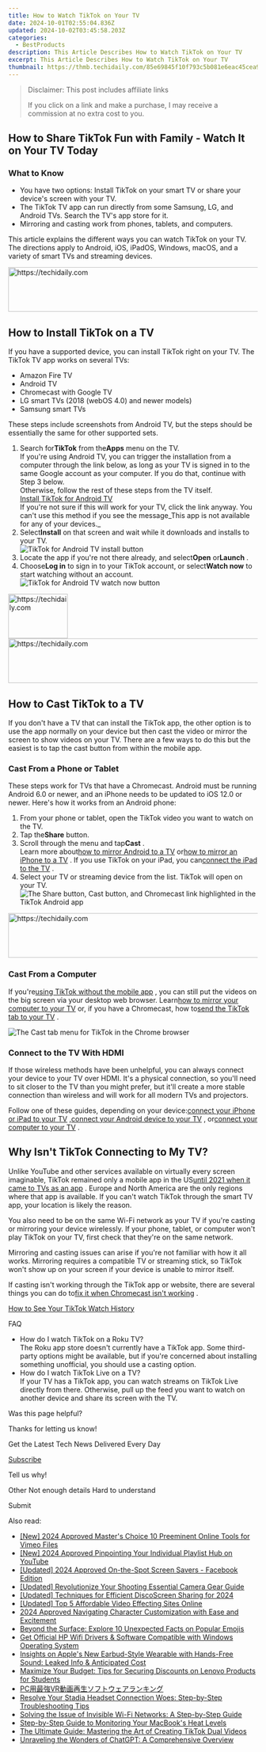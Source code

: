 ```yaml
---
title: How to Watch TikTok on Your TV
date: 2024-10-01T02:55:04.836Z
updated: 2024-10-02T03:45:58.203Z
categories:
  - BestProducts
description: This Article Describes How to Watch TikTok on Your TV
excerpt: This Article Describes How to Watch TikTok on Your TV
thumbnail: https://thmb.techidaily.com/85e69845f10f793c5b081e6eac45cea976095820d8ff765825e636a33b833fec.jpg
---
```


>  Disclaimer: This post includes affiliate links
>
>  If you click on a link and make a purchase, I may receive a commission at no extra cost to you.
>

## How to Share TikTok Fun with Family - Watch It on Your TV Today
### What to Know

* You have two options: Install TikTok on your smart TV or share your device's screen with your TV.
* The TikTok TV app can run directly from some Samsung, LG, and Android TVs. Search the TV's app store for it.
* Mirroring and casting work from phones, tablets, and computers.

 This article explains the different ways you can watch TikTok on your TV. The directions apply to Android, iOS, iPadOS, Windows, macOS, and a variety of smart TVs and streaming devices.

<!-- affiliate ads begin -->
<a href="https://appsumo.8odi.net/c/5597632/2144276/7443" target="_top" id="2144276">
  <img src="//a.impactradius-go.com/display-ad/7443-2144276" border="0" alt="https://techidaily.com" width="728" height="90"/>
</a>
<img height="0" width="0" src="https://appsumo.8odi.net/i/5597632/2144276/7443" style="position:absolute;visibility:hidden;" border="0" />
<!-- affiliate ads end -->

## How to Install TikTok on a TV

 If you have a supported device, you can install TikTok right on your TV. The TikTok TV app works on several TVs:

* Amazon Fire TV
* Android TV
* Chromecast with Google TV
* LG smart TVs (2018 (webOS 4.0) and newer models)
* Samsung smart TVs

 These steps include screenshots from Android TV, but the steps should be essentially the same for other supported sets.

1. Search for**TikTok** from the**Apps** menu on the TV.  
 If you're using Android TV, you can trigger the installation from a computer through the link below, as long as your TV is signed in to the same Google account as your computer. If you do that, continue with Step 3 below.  
 Otherwise, follow the rest of these steps from the TV itself.  
[Install TikTok for Android TV](https://play.google.com/store/apps/details?id=com.tiktok.tv)  
 If you're not sure if this will work for your TV, click the link anyway. You can't use this method if you see the message_This app is not available for any of your devices._
2. Select**Install** on that screen and wait while it downloads and installs to your TV.  
![TikTok for Android TV install button](https://www.lifewire.com/thmb/YGzlU2lNr3u4JFa1Pb0G74lscx4=/1500x0/filters:no_upscale():max_bytes(150000):strip_icc():format(webp)/tiktok-android-tv-play-store-c6eab88ef191402bb4f3a957b2a9f3b8.png)
3. Locate the app if you're not there already, and select**Open** or**Launch** .
4. Choose**Log in** to sign in to your TikTok account, or select**Watch now** to start watching without an account.  
![TikTok for Android TV watch now button](https://www.lifewire.com/thmb/1Q72uLRU-4rMQ57H1toIYs6oYfw=/1500x0/filters:no_upscale():max_bytes(150000):strip_icc():format(webp)/tiktok-android-tv-watch-now-log-in-e860031443804ae59940db9a8b80a1aa.png)

<!-- affiliate ads begin -->
<a href="https://review-au.sjv.io/c/5597632/2098701/14409" target="_top" id="2098701">
  <img src="//a.impactradius-go.com/display-ad/14409-2098701" border="0" alt="https://techidaily.com" width="120" height="90"/>
</a>
<img height="0" width="0" src="https://review-au.sjv.io/i/5597632/2098701/14409" style="position:absolute;visibility:hidden;" border="0" />
<!-- affiliate ads end -->

<!-- affiliate ads begin -->
<a href="https://imp.i110150.net/c/5597632/798161/11305" target="_top" id="798161">
  <img src="//a.impactradius-go.com/display-ad/11305-798161" border="0" alt="https://techidaily.com" width="728" height="90"/>
</a>
<img height="0" width="0" src="https://imp.i110150.net/i/5597632/798161/11305" style="position:absolute;visibility:hidden;" border="0" />
<!-- affiliate ads end -->

## How to Cast TikTok to a TV

 If you don't have a TV that can install the TikTok app, the other option is to use the app normally on your device but then cast the video or mirror the screen to show videos on your TV. There are a few ways to do this but the easiest is to tap the cast button from within the mobile app.

### Cast From a Phone or Tablet

 These steps work for TVs that have a Chromecast. Android must be running Android 6.0 or newer, and an iPhone needs to be updated to iOS 12.0 or newer. Here's how it works from an Android phone:

1. From your phone or tablet, open the TikTok video you want to watch on the TV.
2. Tap the**Share** button.
3. Scroll through the menu and tap**Cast** .  
 Learn more about[how to mirror Android to a TV](https://www.lifewire.com/mirror-android-to-tv-4768551) or[how to mirror an iPhone to a TV](https://www.lifewire.com/mirror-iphone-to-tv-without-apple-tv-5191227) . If you use TikTok on your iPad, you can[connect the iPad to the TV](https://www.lifewire.com/how-to-connect-the-ipad-to-your-tv-wirelessly-or-with-cables-1994480) .
4. Select your TV or streaming device from the list. TikTok will open on your TV.  
![The Share button, Cast button, and Chromecast link highlighted in the TikTok Android app](https://www.lifewire.com/thmb/BDNnvlbCN-1ldyJqfxADwWEgQXw=/1500x0/filters:no_upscale():max_bytes(150000):strip_icc():format(webp)/tiktok-cast-button-8f03b81f078f4bab8b254edf6f0aadfd.png)

<!-- affiliate ads begin -->
<a href="https://appsumo.8odi.net/c/5597632/2082527/7443" target="_top" id="2082527">
  <img src="//a.impactradius-go.com/display-ad/7443-2082527" border="0" alt="https://techidaily.com" width="728" height="90"/>
</a>
<img height="0" width="0" src="https://appsumo.8odi.net/i/5597632/2082527/7443" style="position:absolute;visibility:hidden;" border="0" />
<!-- affiliate ads end -->

### Cast From a Computer

 If you're[using TikTok without the mobile app](https://www.lifewire.com/watch-tiktok-without-app-5272077) , you can still put the videos on the big screen via your desktop web browser. Learn[how to mirror your computer to your TV](https://www.lifewire.com/mirror-laptop-to-tv-5072966) or, if you have a Chromecast, how to[send the TikTok tab to your TV](https://www.lifewire.com/use-chromecast-to-show-windows-desktop-4129536) .

![The Cast tab menu for TikTok in the Chrome browser](https://www.lifewire.com/thmb/bjNKvLrARsW7z_b6wK__ZlTqVmQ=/1500x0/filters:no_upscale():max_bytes(150000):strip_icc():format(webp)/tiktok-browser-cast-to-tv-e317a2b687034979bbe4776b339ef2b5.png)

### Connect to the TV With HDMI

 If those wireless methods have been unhelpful, you can always connect your device to your TV over HDMI. It's a physical connection, so you'll need to sit closer to the TV than you might prefer, but it'll create a more stable connection than wireless and will work for all modern TVs and projectors.

 Follow one of these guides, depending on your device:[connect your iPhone or iPad to your TV](https://www.lifewire.com/how-to-stream-from-your-ipad-or-iphone-to-your-tv-4164117) ,[connect your Android device to your TV](https://www.lifewire.com/connect-android-smartphone-tablet-to-tv-4129341) , or[connect your computer to your TV](https://www.lifewire.com/connecting-a-computer-to-tv-817478) .

## Why Isn't TikTok Connecting to My TV?

 Unlike YouTube and other services available on virtually every screen imaginable, TikTok remained only a mobile app in the US[until 2021 when it came to TVs as an app](https://newsroom.tiktok.com/en-us/tiktok-tv) . Europe and North America are the only regions where that app is available. If you can't watch TikTok through the smart TV app, your location is likely the reason.

 You also need to be on the same Wi-Fi network as your TV if you're casting or mirroring your device wirelessly. If your phone, tablet, or computer won't play TikTok on your TV, first check that they're on the same network.

 Mirroring and casting issues can arise if you're not familiar with how it all works. Mirroring requires a compatible TV or streaming stick, so TikTok won't show up on your screen if your device is unable to mirror itself.

 If casting isn't working through the TikTok app or website, there are several things you can do to[fix it when Chromecast isn't working](https://www.lifewire.com/how-to-fix-chromecast-when-it-isn-t-working-4628327) .  

[How to See Your TikTok Watch History](https://www.lifewire.com/see-tiktok-watch-history-7570280)

 FAQ

* How do I watch TikTok on a Roku TV?  
 The Roku app store doesn't currently have a TikTok app. Some third-party options might be available, but if you're concerned about installing something unofficial, you should use a casting option.
* How do I watch TikTok Live on a TV?  
 If your TV has a TikTok app, you can watch streams on TikTok Live directly from there. Otherwise, pull up the feed you want to watch on another device and share its screen with the TV.

Was this page helpful?

Thanks for letting us know!

 Get the Latest Tech News Delivered Every Day

[Subscribe](https://www.lifewire.com/#)

Tell us why!

 Other  Not enough details  Hard to understand

 Submit

<ins class="adsbygoogle"
     style="display:block"
     data-ad-format="autorelaxed"
     data-ad-client="ca-pub-7571918770474297"
     data-ad-slot="1223367746"></ins>

<ins class="adsbygoogle"
     style="display:block"
     data-ad-client="ca-pub-7571918770474297"
     data-ad-slot="8358498916"
     data-ad-format="auto"
     data-full-width-responsive="true"></ins>

<span class="atpl-alsoreadstyle">Also read:</span>
<div><ul>
<li><a href="https://vimeo-videos.techidaily.com/new-2024-approved-masters-choice-10-preeminent-online-tools-for-vimeo-files/"><u>[New] 2024 Approved Master's Choice 10 Preeminent Online Tools for Vimeo Files</u></a></li>
<li><a href="https://youtube-zero.techidaily.com/024-approved-pinpointing-your-individual-playlist-hub-on-youtube/"><u>[New] 2024 Approved Pinpointing Your Individual Playlist Hub on YouTube</u></a></li>
<li><a href="https://facebook-video-recording.techidaily.com/updated-2024-approved-on-the-spot-screen-savers-facebook-edition/"><u>[Updated] 2024 Approved On-the-Spot Screen Savers - Facebook Edition</u></a></li>
<li><a href="https://extra-approaches.techidaily.com/updated-revolutionize-your-shooting-essential-camera-gear-guide/"><u>[Updated] Revolutionize Your Shooting Essential Camera Gear Guide</u></a></li>
<li><a href="https://discord-videos.techidaily.com/updated-techniques-for-efficient-discoscreen-sharing-for-2024/"><u>[Updated] Techniques for Efficient DiscoScreen Sharing for 2024</u></a></li>
<li><a href="https://some-approaches.techidaily.com/updated-top-5-affordable-video-effecting-sites-online/"><u>[Updated] Top 5 Affordable Video Effecting Sites Online</u></a></li>
<li><a href="https://extra-skills.techidaily.com/2024-approved-navigating-character-customization-with-ease-and-excitement/"><u>2024 Approved Navigating Character Customization with Ease and Excitement</u></a></li>
<li><a href="https://techno-recovery.techidaily.com/beyond-the-surface-explore-10-unexpected-facts-on-popular-emojis/"><u>Beyond the Surface: Explore 10 Unexpected Facts on Popular Emojis</u></a></li>
<li><a href="https://hardware-help.techidaily.com/get-official-hp-wifi-drivers-and-software-compatible-with-windows-operating-system/"><u>Get Official HP Wifi Drivers & Software Compatible with Windows Operating System</u></a></li>
<li><a href="https://techno-recovery.techidaily.com/insights-on-apples-new-earbud-style-wearable-with-hands-free-sound-leaked-info-and-anticipated-cost/"><u>Insights on Apple's New Earbud-Style Wearable with Hands-Free Sound: Leaked Info & Anticipated Cost</u></a></li>
<li><a href="https://techno-recovery.techidaily.com/maximize-your-budget-tips-for-securing-discounts-on-lenovo-products-for-students/"><u>Maximize Your Budget: Tips for Securing Discounts on Lenovo Products for Students</u></a></li>
<li><a href="https://some-knowledge.techidaily.com/pcvr/"><u>PC用最強VR動画再生ソフトウェアランキング</u></a></li>
<li><a href="https://techno-recovery.techidaily.com/resolve-your-stadia-headset-connection-woes-step-by-step-troubleshooting-tips/"><u>Resolve Your Stadia Headset Connection Woes: Step-by-Step Troubleshooting Tips</u></a></li>
<li><a href="https://techno-recovery.techidaily.com/solving-the-issue-of-invisible-wi-fi-networks-a-step-by-step-guide/"><u>Solving the Issue of Invisible Wi-Fi Networks: A Step-by-Step Guide</u></a></li>
<li><a href="https://techno-recovery.techidaily.com/step-by-step-guide-to-monitoring-your-macbooks-heat-levels/"><u>Step-by-Step Guide to Monitoring Your MacBook's Heat Levels</u></a></li>
<li><a href="https://techno-recovery.techidaily.com/the-ultimate-guide-mastering-the-art-of-creating-tiktok-dual-videos/"><u>The Ultimate Guide: Mastering the Art of Creating TikTok Dual Videos</u></a></li>
<li><a href="https://techno-recovery.techidaily.com/unraveling-the-wonders-of-chatgpt-a-comprehensive-overview/"><u>Unraveling the Wonders of ChatGPT: A Comprehensive Overview</u></a></li>
</ul></div>

